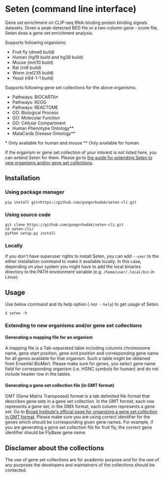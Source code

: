 # Seten (command line interface)

Gene set enrichment on CLIP-seq RNA-binding protein binding signals datasets. Given a peak-detected BED file or a two-column gene - score file, Seten does a gene set enrichment analysis.

Supports following organisms:

* Fruit fly (dme6 build)
* Human (hg19 build and hg38 build)
* Mouse (mm10 build)
* Rat (rn6 build)
* Worm (cel235 build)
* Yeast (r64-1-1 build)

Supports following gene set collections for the above organisms:

* Pathways: BIOCARTA*
* Pathways: KEGG
* Pathways: REACTOME
* GO: Biological Process
* GO: Molecular Function
* GO: Cellular Compartment
* Human Phenotype Ontology**
* MalaCards Disease Ontology**

\* Only available for human and mouse \** Only available for human

If the organism or gene set collection of your interest is not listed here, you can extend Seten for them. Please go to [the guide for extending Seten to new organisms and/or gene set collections](#extending-to-new-organisms-andor-gene-set-collections).

## Installation

### Using package manager

    pip install git+https://github.com/gungorbudak/seten-cli.git

### Using source code

    git clone https://github.com/gungorbudak/seten-cli.git
    cd seten-cli/
    python setup.py install

### Locally

If you don't have superuser rights to install Seten, you can add `--user` to the either installation command to make it available locally. In this case, depending on your system you might have to add the local binaries directory to the PATH environment variable (e.g. `/home/user/.local/bin` in Linux).

## Usage

Use below command and its help option (`-h`or `--help`) to get usage of Seten.

    $ seten -h

### Extending to new organisms and/or gene set collections

#### Generating a mapping file for an organism

A mapping file is a Tab-separated table including columns chromosome name, gene start position, gene end position and corresponding gene name for all genes available for that organism. Such a table might be obtained from Ensembl BioMart. Please make sure for genes, you select gene name field for corresponding organism (i.e. HGNC symbols for human) and do not include header row in the tables.

#### Generating a gene set collection file (in GMT format)

GMT (Gene Matrix Transposed) format is a tab delimited file format that describes gene sets in a gene set collection. In the GMT format, each row represents a gene set; in the GMX format, each column represents a gene set. Go to [Broad Institute's official page for organizing a gene set collection in GMT format](http://www.broadinstitute.org/cancer/software/gsea/wiki/index.php/Data_formats#GMT:_Gene_Matrix_Transposed_file_format_.28.2A.gmt.29). Please make sure you are using correct identifier for the genes which should be corresponding given gene names. For example, if you are generating a gene set collection file for fruit fly, the correct gene identifier should be FlyBase gene name.

## Disclamer about the collections

The use of gene set collections are for academic purpose and for the use of any purposes the developers and maintainers of the collections should be contacted.
